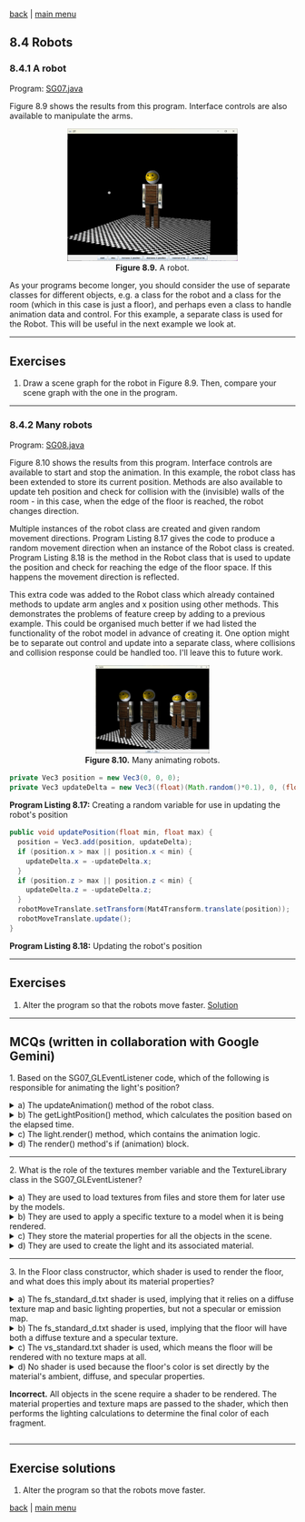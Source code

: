 [back](ch8.md) | [main menu](../README.md)
 
## 8.4 Robots

### 8.4.1 A robot

Program: [SG07.java](/ch8_sg/ch8_7_robot)

Figure 8.9 shows the results from this program. Interface controls are also available to manipulate the arms. 

<p align="center">
  <img src="ch8_img/ch8_7_robot.png" alt="a robot" width="300"><br>
  <strong>Figure 8.9.</strong> A robot.
</p>

As your programs become longer, you should consider the use of separate classes for different objects, e.g. a class for the robot and a class for the room (which in this case is just a floor), and perhaps even a class to handle animation data and control. For this example, a separate class is used for the Robot. This will be useful in the next example we look at.

---

## Exercises

1. Draw a scene graph for the robot in Figure 8.9. Then, compare your scene graph with the one in the program. 

---

### 8.4.2 Many robots

Program: [SG08.java](/ch8_sg/ch8_8_robot_many)

Figure 8.10 shows the results from this program. Interface controls are available to start and stop the animation. In this example, the robot class has been extended to store its current position. Methods are also available to update teh position and check for collision with the (invisible) walls of the room - in this case, when the edge of the floor is reached, the robot changes direction. 

Multiple instances of the robot class are created and given random movement directions. Program Listing 8.17 gives the code to produce a random movement direction when an instance of the Robot class is created. Program Listing 8.18 is the method in the Robot class that is used to update the position and check for reaching the edge of the floor space. If this happens the movement direction is reflected. 

This extra code was added to the Robot class which already contained methods to update arm angles and x position using other methods. This demonstrates the problems of feature creep by adding to a previous example. This could be organised much better if we had listed the functionality of the robot model in advance of creating it. One option might be to separate out control and update into a separate class, where collisions and collision response could be handled too. I'll leave this to future work.

<p align="center">
  <img src="ch8_img/ch8_8_robot_many.png" alt="many robots" width="200"><br>
  <strong>Figure 8.10.</strong> Many animating robots.
</p>

```java
private Vec3 position = new Vec3(0, 0, 0);
private Vec3 updateDelta = new Vec3((float)(Math.random()*0.1), 0, (float)(Math.random()*0.1));
```

**Program Listing 8.17:** Creating a random variable for use in updating the robot's position


```java
public void updatePosition(float min, float max) {
  position = Vec3.add(position, updateDelta);
  if (position.x > max || position.x < min) {
    updateDelta.x = -updateDelta.x;
  }
  if (position.z > max || position.z < min) {
    updateDelta.z = -updateDelta.z;
  }
  robotMoveTranslate.setTransform(Mat4Transform.translate(position));
  robotMoveTranslate.update();
}
```

**Program Listing 8.18:** Updating the robot's position

---

## Exercises

1. Alter the program so that the robots move faster. [Solution](#exercise-solutions)

---

## MCQs (written in collaboration with Google Gemini)

<p>1. Based on the SG07_GLEventListener code, which of the following is responsible for animating the light's position?</p>

<details>
<summary>a) The updateAnimation() method of the robot class.</summary>
<p><b>Incorrect.</b> The robot.updateAnimation() method is called for the robot, not the light. The light's position is updated by a different method.</p>
</details>

<details>
<summary>b) The getLightPosition() method, which calculates the position based on the elapsed time.</summary>
<p><b>Correct.</b> The code shows that the render() method calls light.setPosition(getLightPosition()), and the getLightPosition() method uses a trigonometric function of elapsedTime to calculate a new position for each frame, creating a circular motion.</p>
</details>

<details>
<summary>c) The light.render() method, which contains the animation logic.</summary>
<p><b>Incorrect.</b> The light.render() method is called to draw the light object, but the position is passed to it from the render() method. The animation logic is separate from the rendering itself.</p>
</details>

<details>
<summary>d) The render() method's if (animation) block.</summary>
<p><b>Incorrect.</b> The if (animation) block controls the robot's animation, not the light's. The light's position is updated every frame regardless of whether the animation flag is true.</p>
</details>

---

<p>2. What is the role of the textures member variable and the TextureLibrary class in the SG07_GLEventListener? </p>

<details>
<summary>a) They are used to load textures from files and store them for later use by the models.</summary>
<p><b>Correct.</b> In the initialise method, a new TextureLibrary is created, and the add() method is called multiple times to load different textures (e.g., "chequerboard.jpg," "smile.png") from the file system and store them with a name.</p>
</details>

<details>
<summary>b) They are used to apply a specific texture to a model when it is being rendered.</summary>
<p><b>Incorrect.</b> The TextureLibrary only stores the textures. Applying them to a model is done by setting the texture maps on the Material object, as seen in the Floor class constructor.</p>
</details>

<details>
<summary>c) They store the material properties for all the objects in the scene.</summary>
<p><b>Incorrect.</b> The Material class stores material properties. The TextureLibrary is specifically for managing textures.</p>
</details>

<details>
<summary>d) They are used to create the light and its associated material.</summary>
<p><b>Incorrect.</b> The Light class is responsible for the light source. The Material class handles its properties. The TextureLibrary is not directly involved in setting up the light.</p>
</details>

---

<p>3. In the Floor class constructor, which shader is used to render the floor, and what does this imply about its material properties?</p>

<details>
<summary>a) The fs_standard_d.txt shader is used, implying that it relies on a diffuse texture map and basic lighting properties, but not a specular or emission map.</summary>
<p><b>Correct.</b> The constructor creates a new Shader with the fragment shader fs_standard_d.txt. It then calls material.setDiffuseMap(diffuse) and sets the specular and emission maps to null, which aligns with the shader's purpose of handling a diffuse texture and basic lighting but nothing more.</p>
</details>

<details>
<summary>b) The fs_standard_d.txt shader is used, implying that the floor will have both a diffuse texture and a specular texture.</summary>
<p><b>Incorrect.</b> The _d in the shader name stands only for diffuse. A shader that handles both diffuse and specular maps would likely be named fs_standard_ds.txt.</p>
</details>

<details>
<summary>c) The vs_standard.txt shader is used, which means the floor will be rendered with no texture maps at all.</summary>
<p><b>Incorrect.</b> vs_standard.txt is the vertex shader, which handles geometry transformations. The fragment shader, fs_standard_d.txt, handles the material properties and texturing.</p>
</details>

<details>
<summary>d) No shader is used because the floor's color is set directly by the material's ambient, diffuse, and specular properties.</p>
<p><b>Incorrect.</b> All objects in the scene require a shader to be rendered. The material properties and texture maps are passed to the shader, which then performs the lighting calculations to determine the final color of each fragment.</p>
</details>

---

## Exercise solutions

1. Alter the program so that the robots move faster. 


[back](ch8.md) | [main menu](../README.md)